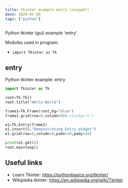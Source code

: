 ```yaml
---
title: tkinter example entry (snippet)
date: 2020-02-09
tags: ["python"]
---
```

Python tkinter (gui) example 'entry'


Modules used in program: 
* `import Tkinter as Tk`

## entry

Python tkinter example: entry

```python
import Tkinter as Tk

root=Tk.Tk()
root.title("Hello World")

frame1=Tk.Frame(root,bg="blue")
frame1.grid(row=0,column=0)#,sticky='n')

e1=Tk.Entry(frame1)
e1.insert(0,"Demonstrating Entry widget")
e1.grid(row=0,column=0,padx=20,pady=20)

print(e1.get())
root.mainloop()


```

## Useful links

- Learn Tkinter: https://pythonbasics.org/tkinter/
- Wikipedia tkinter: https://en.wikipedia.org/wiki/Tkinter

